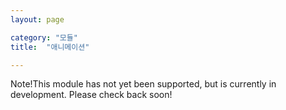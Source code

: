 ```yaml
---
layout: page

category: "모듈"
title:  "애니메이션"

---
```


<p><span class='label label-warning'>Note!</span>This module has not yet been supported, but is currently in development. Please check back soon!</p>
